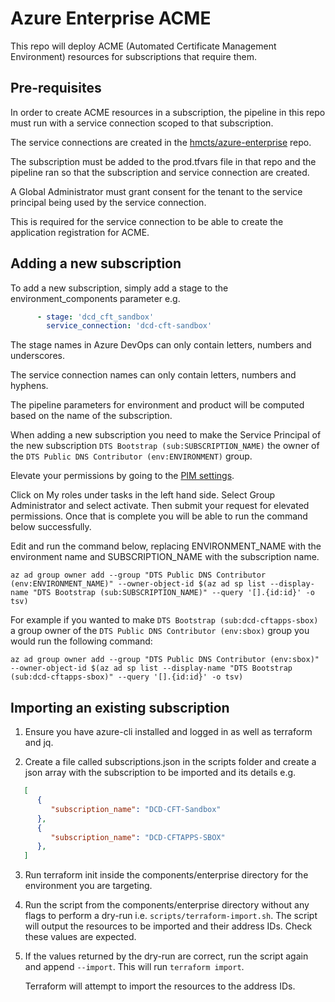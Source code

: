 # Azure Enterprise ACME

This repo will deploy ACME (Automated Certificate Management Environment) resources for subscriptions that require them.

## Pre-requisites

In order to create ACME resources in a subscription, the pipeline in this repo must run with a service connection scoped to that subscription. 

The service connections are created in the [hmcts/azure-enterprise](https://github.com/hmcts/azure-enterprise) repo.

The subscription must be added to the prod.tfvars file in that repo and the pipeline ran so that the subscription and service connection are created.

A Global Administrator must grant consent for the tenant to the service principal being used by the service connection.

This is required for the service connection to be able to create the application registration for ACME.

## Adding a new subscription

To add a new subscription, simply add a stage to the environment_components parameter e.g.

```yaml
      - stage: 'dcd_cft_sandbox'
        service_connection: 'dcd-cft-sandbox'
```

The stage names in Azure DevOps can only contain letters, numbers and underscores. 

The service connection names can only contain letters, numbers and hyphens.

The pipeline parameters for environment and product will be computed based on the name of the subscription.

When adding a new subscription you need to make the Service Principal of the new subscription `DTS Bootstrap (sub:SUBSCRIPTION_NAME)` the owner of the `DTS Public DNS Contributor (env:ENVIRONMENT)` group.

Elevate your permissions by going to the [PIM settings](https://portal.azure.com/#blade/Microsoft_Azure_PIMCommon/CommonMenuBlade/quickStart).

Click on My roles under tasks in the left hand side. Select Group Administrator and select activate. Then submit your request for elevated permissions. Once that is complete you will be able to run the command below successfully. 

Edit and run the command below, replacing ENVIRONMENT_NAME with the environment name and SUBSCRIPTION_NAME with the subscription name.

```shell
az ad group owner add --group "DTS Public DNS Contributor (env:ENVIRONMENT_NAME)" --owner-object-id $(az ad sp list --display-name "DTS Bootstrap (sub:SUBSCRIPTION_NAME)" --query '[].{id:id}' -o tsv)
```

For example if you wanted to make `DTS Bootstrap (sub:dcd-cftapps-sbox)` a group owner of the `DTS Public DNS Contributor (env:sbox)` group you would run the following command:

```shell
az ad group owner add --group "DTS Public DNS Contributor (env:sbox)" --owner-object-id $(az ad sp list --display-name "DTS Bootstrap (sub:dcd-cftapps-sbox)" --query '[].{id:id}' -o tsv)
```

## Importing an existing subscription

1. Ensure you have azure-cli installed and logged in as well as terraform and jq.

2. Create a file called subscriptions.json in the scripts folder and create a json array with the subscription to be imported and its details e.g.

```json
   [
      {
         "subscription_name": "DCD-CFT-Sandbox"
      },
      {
         "subscription_name": "DCD-CFTAPPS-SBOX"
      },
   ]
```

3. Run terraform init inside the components/enterprise directory for the environment you are targeting.

4. Run the script from the components/enterprise directory without any flags to perform a dry-run i.e. `scripts/terraform-import.sh`. The script will output the resources to be imported and their address IDs. Check these values are expected.

5. If the values returned by the dry-run are correct, run the script again and append `--import`. This will run `terraform import`.

   Terraform will attempt to import the resources to the address IDs.
